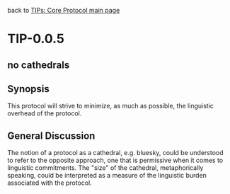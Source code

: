 back to [TIPs: Core Protocol main page](https://github.com/wds4/tapestry-protocol/blob/main/tips/core-protocol/README.md)

TIP-0.0.5
=====

no cathedrals
-----

## Synopsis

This protocol will strive to minimize, as much as possible, the linguistic overhead of the protocol.

## General Discussion

The notion of a protocol as a cathedral, e.g. bluesky, could be understood to refer to the opposite approach, one that is permissive when it comes to linguistic commitments. The "size" of the cathedral, metaphorically speaking, could be interpreted as a measure of the linguistic burden associated with the protocol.
